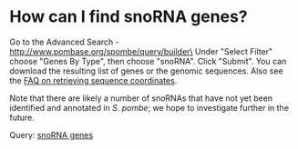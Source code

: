 # How can I find snoRNA genes?
<!-- pombase_categories: Querying/Searching,Sequence Retrieval -->

Go to the Advanced Search - http://www.pombase.org/spombe/query/builder\
Under "Select Filter" choose "Genes By Type", then choose "snoRNA".
Click "Submit". You can download the resulting list of genes or the
genomic sequences. Also see the [FAQ on retrieving sequence coordinates](/faq/how-can-i-retrieve-sequence-coordinates-all-features-particular-type).

Note that there are likely a number of snoRNAs that have not yet been
identified and annotated in *S. pombe*; we hope to investigate further
in the future.

Query: [snoRNA genes](/spombe/query/builder?filter=37&value=%5B%7B%22param%22:%7B%22filter_1%22:%7B%22filter%22:%229%22,%22query%22:%22snoRNA%22%7D%7D,%22filter_count%22:%221%22%7D%5D)

